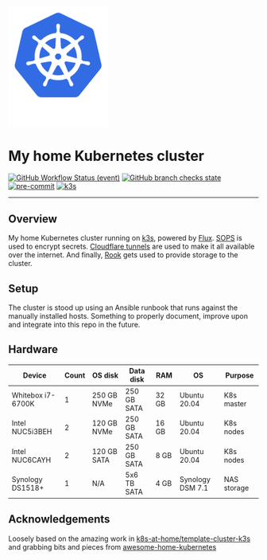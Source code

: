 <img src="https://raw.githubusercontent.com/cncf/artwork/master/projects/kubernetes/icon/color/kubernetes-icon-color.svg" width="200px" />

# My home Kubernetes cluster

[![GitHub Workflow Status (event)](https://img.shields.io/github/workflow/status/woll0r/k8s-cluster/MegaLinter?event=push&logo=githubactions&logoColor=white&label=MegaLinter&style=for-the-badge)](https://github.com/Woll0r/k8s-cluster/actions/workflows/mega-linter.yml)
[![GitHub branch checks state](https://img.shields.io/github/checks-status/woll0r/k8s-cluster/main?logo=github&style=for-the-badge)](https://github.com/woll0r/k8s-cluster/)
[![pre-commit](https://img.shields.io/badge/pre--commit-enabled-brightgreen?logo=pre-commit&logoColor=white&style=for-the-badge)](https://github.com/pre-commit/pre-commit)
[![k3s](https://img.shields.io/badge/K3S-v1.23-brightgreen?logo=kubernetes&logoColor=white&style=for-the-badge)](https://k3s.io)

---

## Overview

My home Kubernetes cluster running on [k3s](https://k3s.io/), powered by [Flux](https://toolkit.fluxcd.io/).
[SOPS](https://toolkit.fluxcd.io/guides/mozilla-sops/) is used to encrypt secrets.
[Cloudflare tunnels](https://www.cloudflare.com/products/tunnel/) are used to make it all available over the internet.
And finally, [Rook](https://rook.io/) gets used to provide storage to the cluster.

## Setup

The cluster is stood up using an Ansible runbook that runs against the manually installed hosts. Something to properly document, improve upon and integrate into this repo in the future.

## Hardware

| Device            | Count | OS disk     | Data disk   | RAM   | OS               | Purpose     |
| ----------------- | ----- | ----------- | ----------- | ----- | ---------------- | ----------- |
| Whitebox i7-6700K | 1     | 250 GB NVMe | 250 GB SATA | 32 GB | Ubuntu 20.04     | K8s master  |
| Intel NUC5i3BEH   | 2     | 120 GB NVMe | 250 GB SATA | 16 GB | Ubuntu 20.04     | K8s nodes   |
| Intel NUC6CAYH    | 2     | 120 GB SATA | 250 GB SATA | 8 GB  | Ubuntu 20.04     | K8s nodes   |
| Synology DS1518+  | 1     | N/A         | 5x6 TB SATA | 4 GB  | Synology DSM 7.1 | NAS storage |

## Acknowledgements

Loosely based on the amazing work in [k8s-at-home/template-cluster-k3s](https://github.com/k8s-at-home/template-cluster-k3s) and grabbing bits and pieces from
[awesome-home-kubernetes](https://github.com/k8s-at-home/awesome-home-kubernetes)
